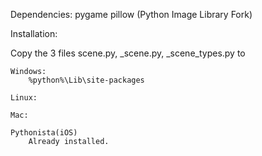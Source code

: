 Dependencies:
	pygame
	pillow (Python Image Library Fork)

Installation:

Copy the 3 files scene.py, _scene.py, _scene_types.py to

	Windows:
		%python%\Lib\site-packages
		
	Linux:
	
	Mac:
	
	Pythonista(iOS)
		Already installed.
